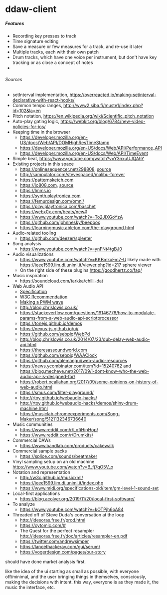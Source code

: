 # ddaw-client

##### Features
- Recording key presses to track
- Time signature editing
- Save a measure or few measures for a track, and re-use it later
- Multiple tracks, each with their own patch
- Drum tracks, which have one voice per instrument, but don't have key tracking or as close a concept of notes
- 

###### Sources
- setInterval implementation, https://overreacted.io/making-setinterval-declarative-with-react-hooks/
- Common tempo ranges, http://www2.siba.fi/muste1/index.php?id=102&la=en
- Pitch notation, https://en.wikipedia.org/wiki/Scientific_pitch_notation
- Auto-play gating logic, https://webkit.org/blog/6784/new-video-policies-for-ios/
- Keeping time in the browser
    - https://developer.mozilla.org/en-US/docs/Web/API/DOMHighResTimeStamp
    - https://developer.mozilla.org/en-US/docs/Web/API/Performance_API
    - https://developer.mozilla.org/en-US/docs/Web/API/TimeEvent
- Simple beat, https://www.youtube.com/watch?v=Y3nxuUJQAhY
- Existing projects in this space
    - https://onlinesequencer.net/298808, [source](https://github.com/buildist/onlinesequencer)
    - http://sampulator.com/stevespaced/malibu-forever
    - https://patternsketch.com
    - https://io808.com, [source](https://github.com/vincentriemer/io-808)
    - https://lmms.io
    - https://synth.playtronica.com
    - https://femurdesign.com/omni/
    - https://play.playtronica.com/baschet
    - https://webx0x.com/beats/new#
    - https://www.youtube.com/watch?v=To2JIXGoYzA
    - https://github.com/johnnesky/beepbox
    - https://learningmusic.ableton.com/the-playground.html
- Audio-related tooling
    - https://github.com/deezer/spleeter
- Song analysis
    - https://www.youtube.com/watch?v=ynFNt4tgBJ0
- Audio visualizations
    - https://www.youtube.com/watch?v=KKBmkxFm7-U likely made with https://ieee1599.lim.di.unimi.it/viewer.php?id=217 sphere viewer
    - On the right side of these plugins https://goodhertz.co/faq/
- Music inspiration
    - https://soundcloud.com/tarkka/chilli-dat
- Web Audio API
    - [Specification](https://github.com/WebAudio/web-audio-api)
    - [W3C Recommendation](https://www.w3.org/TR/webaudio/)
    - [Making a PWM wave](https://github.com/pendragon-andyh/WebAudio-PulseOscillator)
    - http://blog.chrislowis.co.uk/
    - https://stackoverflow.com/questions/19146776/how-to-modulate-params-from-a-web-audio-api-scriptprocessor
    - https://tonejs.github.io/demos
    - https://nexus-js.github.io/ui/
    - https://github.com/sebpiq/WebPd
    - http://blog.chrislowis.co.uk/2014/07/23/dub-delay-web-audio-api.html
    - https://theresassoundworld.com
    - https://github.com/sebpiq/WAAClock
    - https://github.com/alemangui/web-audio-resources
    - https://news.ycombinator.com/item?id=15240762 and https://blog.mecheye.net/2017/09/i-dont-know-who-the-web-audio-api-is-designed-for/
    - https://robert.ocallahan.org/2017/09/some-opinions-on-history-of-web-audio.html
    - https://smus.com/filter-playground/
    - http://rtoy.github.io/webaudio-hacks/
    - http://rtoy.github.io/webaudio-hacks/demos/shiny-drum-machine.html
    - https://musiclab.chromeexperiments.com/Song-Maker/song/5121132346736640
- Music communities
    - https://www.reddit.com/r/LofiHipHop/
    - https://www.reddit.com/r/Drumkits/
- Commercial DAWs
    - https://www.bandlab.com/products/cakewalk
- Commercial sample packs
    - https://splice.com/sounds/beatmaker
- Vinyl sampling setup on an old machine https://www.youtube.com/watch?v=B_fj7qO5V_o
- Notation and representation
    - http://w3c.github.io/musicxml/
    - https://ieee1599.lim.di.unimi.it/index.php
    - https://www.midi.org/specifications-old/item/gm-level-1-sound-set
- Local-first applications
    - https://blog.acolyer.org/2019/11/20/local-first-software/
- To analyze
    - https://www.youtube.com/watch?v=kOTPjh6oA84
- Threaded off of Steve Duda's conversation at the loop
    - http://ldesoras.free.fr/prod.html
    - https://cytomic.com/#
    - The Quest for the perfect resampler http://ldesoras.free.fr/doc/articles/resampler-en.pdf
    - https://twitter.com/andrewsimper
    - https://lancethackeray.com/gui/serum/
    - https://vogerdesign.com/pages/our-story


should have done market analysis first.

like the idea of the ui starting as small as possible, with everyone off/minimal, and the user bringing things in themselves, consciously, making the decisions with intent. this way, everyone is as they made it, the music the interface, etc.
